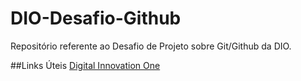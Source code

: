 # DIO-Desafio-Github
Repositório referente ao Desafio de Projeto sobre Git/Github da DIO.

##Links Úteis
[Digital Innovation One](https://www.dio.me/)